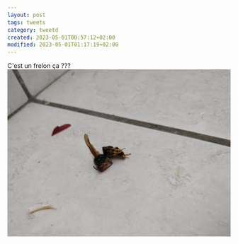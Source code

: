 ```yaml
---
layout: post
tags: tweets
category: tweetd
created: 2023-05-01T00:57:12+02:00
modified: 2023-05-01T01:17:19+02:00
---
```


C'est un frelon ça ??? ![frelon](./58713f09af2693245796b0dde76d3534.jpg)
